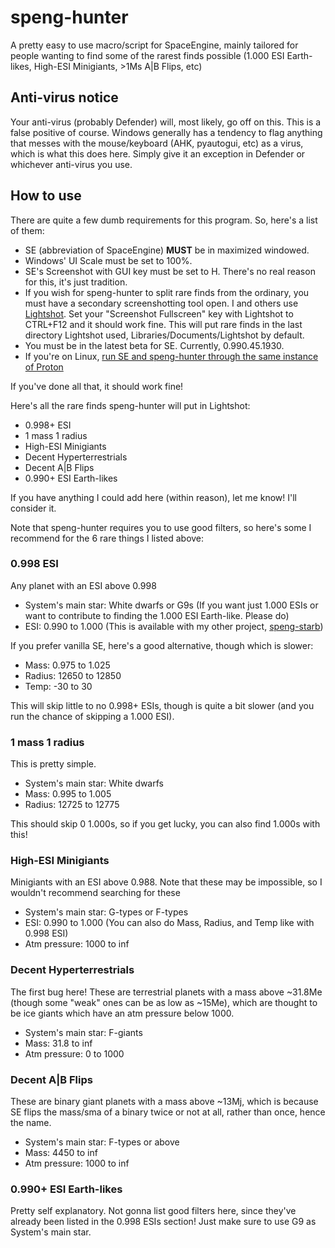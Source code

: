 # speng-hunter

A pretty easy to use macro/script for SpaceEngine, mainly tailored for people wanting to find some of the rarest finds possible (1.000 ESI Earth-likes, High-ESI Minigiants, >1Ms A|B Flips, etc)

## Anti-virus notice

Your anti-virus (probably Defender) will, most likely, go off on this. This is a false positive of course. Windows generally has a tendency to flag anything that messes with the mouse/keyboard (AHK, pyautogui, etc) as a virus, which is what this does here. Simply give it an exception in Defender or whichever anti-virus you use.

## How to use

There are quite a few dumb requirements for this program. So, here's a list of them:

* SE (abbreviation of SpaceEngine) **MUST** be in maximized windowed.
* Windows' UI Scale must be set to 100%.
* SE's Screenshot with GUI key must be set to H. There's no real reason for this, it's just tradition.
* If you wish for speng-hunter to split rare finds from the ordinary, you must have a secondary screenshotting tool open. I and others use [Lightshot](https://app.prntscr.com/en/index.html). Set your "Screenshot Fullscreen" key with Lightshot to CTRL+F12 and it should work fine. This will put rare finds in the last directory Lightshot used, Libraries/Documents/Lightshot by default.
* You must be in the latest beta for SE. Currently, 0.990.45.1930.
* If you're on Linux, [run SE and speng-hunter through the same instance of Proton](https://gist.github.com/michaelbutler/f364276f4030c5f449252f2c4d960bd2)

If you've done all that, it should work fine!

Here's all the rare finds speng-hunter will put in Lightshot:

* 0.998+ ESI
* 1 mass 1 radius
* High-ESI Minigiants
* Decent Hyperterrestrials
* Decent A|B Flips
* 0.990+ ESI Earth-likes

If you have anything I could add here (within reason), let me know! I'll consider it.

Note that speng-hunter requires you to use good filters, so here's some I recommend for the 6 rare things I listed above:

### 0.998 ESI

Any planet with an ESI above 0.998

* System's main star: White dwarfs or G9s (If you want just 1.000 ESIs or want to contribute to finding the 1.000 ESI Earth-like. Please do)
* ESI: 0.990 to 1.000 (This is available with my other project, [speng-starb](https://github.com/Centri3/speng-starb))

If you prefer vanilla SE, here's a good alternative, though which is slower:

* Mass: 0.975 to 1.025
* Radius: 12650 to 12850
* Temp: -30 to 30

This will skip little to no 0.998+ ESIs, though is quite a bit slower (and you run the chance of skipping a 1.000 ESI).

### 1 mass 1 radius

This is pretty simple.

* System's main star: White dwarfs
* Mass: 0.995 to 1.005
* Radius: 12725 to 12775

This should skip 0 1.000s, so if you get lucky, you can also find 1.000s with this!

### High-ESI Minigiants

Minigiants with an ESI above 0.988. Note that these may be impossible, so I wouldn't recommend searching for these

* System's main star: G-types or F-types
* ESI: 0.990 to 1.000 (You can also do Mass, Radius, and Temp like with 0.998 ESI)
* Atm pressure: 1000 to inf

### Decent Hyperterrestrials

The first bug here! These are terrestrial planets with a mass above ~31.8Me (though some "weak" ones can be as low as ~15Me), which are thought to be ice giants which have an atm pressure below 1000.

* System's main star: F-giants
* Mass: 31.8 to inf
* Atm pressure: 0 to 1000

### Decent A|B Flips

These are binary giant planets with a mass above ~13Mj, which is because SE flips the mass/sma of a binary twice or not at all, rather than once, hence the name.

* System's main star: F-types or above
* Mass: 4450 to inf
* Atm pressure: 1000 to inf

### 0.990+ ESI Earth-likes

Pretty self explanatory. Not gonna list good filters here, since they've already been listed in the 0.998 ESIs section! Just make sure to use G9 as System's main star.
